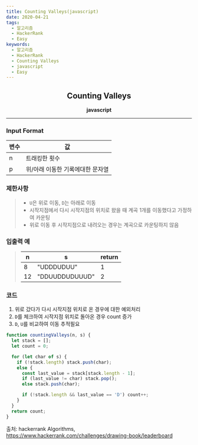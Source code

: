 ```yaml
---
title: Counting Valleys(javascript)
date: 2020-04-21
tags:
  - 알고리즘
  - HackerRank
  - Easy
keywords:
  - 알고리즘
  - HackerRank
  - Counting Valleys
  - javascript
  - Easy
---
```


## <center>Counting Valleys</center>

**<center>javascript</center>**

---

### Input Format

| 변수 | 값                               |
| ---- | -------------------------------- |
| n    | 트래킹한 횟수                    |
| p    | 위/아래 이동한 기록에대한 문자열 |

### 제한사항

> - `U`은 위로 이동, `D`는 아래로 이동
> - 시작지점에서 다시 시작지점의 위치로 왔을 때 계곡 1개를 이동했다고 가정하여 카운팅
> - 위로 이동 후 시작지점으로 내려오는 경우는 계곡으로 카운팅하지 않음

### 입출력 예

> | n   | s              | return |
> | --- | -------------- | ------ |
> | 8   | "UDDDUDUU"     | 1      |
> | 12  | "DDUUDDUDUUUD" | 2      |

### 코드

1. 위로 갔다가 다시 시작지점 위치로 온 경우에 대한 예외처리
2. `D`를 체크하여 시작지점 위치로 돌아온 경우 count 증가
3. `D`, `U`를 비교하여 이동 추적필요

```javascript
function countingValleys(n, s) {
  let stack = [];
  let count = 0;

  for (let char of s) {
    if (!stack.length) stack.push(char);
    else {
      const last_value = stack[stack.length - 1];
      if (last_value != char) stack.pop();
      else stack.push(char);

      if (!stack.length && last_value == 'D') count++;
    }
  }
  return count;
}
```

출처: hackerrank Algorithms, https://www.hackerrank.com/challenges/drawing-book/leaderboard
